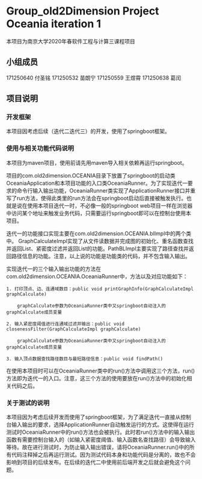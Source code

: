 # Group_old2Dimension Project Oceania iteration 1


本项目为南京大学2020年春软件工程与计算三课程项目

## 小组成员

171250640 付圣铭
171250532 苗朗宁
171250559 王煜霄
171250638 葛闰

## 项目说明

### 开发框架

本项目因考虑后续（迭代二迭代三）的开发，使用了springboot框架。

### 使用与相关功能代码说明

本项目为maven项目，使用前请先用maven导入相关依赖再运行springboot。

项目的com.old2dimension.OCEANIA目录下放置了springboot的启动类OceaniaApplication和本项目功能的入口类OceaniaRunner。为了实现迭代一要求的命令行输入输出功能，OceaniaRunner类实现了ApplicationRunner接口并重写了run方法，使得此类里的run方法会在springboot启动后直接被触发执行。也就是说在使用本项目迭代一时，不必像一般的springboot web项目一样在浏览器中访问某个地址来触发业务代码，只需要运行springboot即可以在控制台使用本项目。

迭代一的功能接口实现主要在com.old2dimension.OCEANIA.blImpl中的两个类中。
GraphCalculateImpl实现了从文件读数据并完成图的初始化、重名函数查找并返回List、紧密度过滤并返回List的功能。PathBLImpl主要实现了路径查找并返回路径信息的功能。注意，以上说的功能是功能类的代码，并不包含输入输出。

实现迭代一的三个输入输出功能的方法在com.old2dimension.OCEANIA.OceaniaRunner中，方法以及对应功能如下：

	1. 打印顶点、边、连通域数目：public void printGraphInfo(GraphCalculateImpl graphCalculate)

		graphCalculate参数为OceaniaRunner类中又springboot自动注入的graphCalculate成员变量

	2. 输入紧密度阈值进行连通域过滤并输出：public void closenessFilter(GraphCalculateImpl graphCalculate)

		graphCalculate参数为OceaniaRunner类中又springboot自动注入的graphCalculate成员变量

	3. 输入顶点数据查找路径数目与最短路径信息：public void findPath()

在使用本项目时可以在OceaniaRunner类中的run()方法中调用这三个方法，run()方法即为迭代一的入口。注意，这三个方法的使用要放在run()方法中的初始化相关代码之后。

### 关于测试的说明

本项目因为考虑后续开发而使用了springboot框架，为了满足迭代一直接从控制台输入输出的要求，选择ApplicationRunner自动触发运行的方式。这使得在运行测试时OceaniaRunner中的run()方法也会被执行。此时若run()方法中的输入输出函数有需要控制台输入的（如输入紧密度阈值、输入函数名查找路径）会导致输入等待。故在进行测试时，为防止输入输出错误，请将OceaniaRunner.run()中的所有代码注释掉之后再运行测试。因为测试代码本身和功能代码是分离的，故也不会影响到项目的后续发布。在后续的迭代二中使用前后端开发之后就会避免这个问题。


